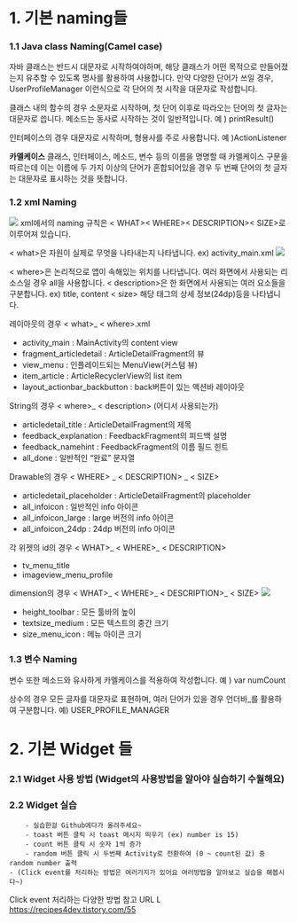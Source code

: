 # 1. 기본 naming들
### 1.1 Java class Naming(Camel case)
 자바 클래스는 반드시 대문자로 시작하여야하며, 해당 클래스가 어떤 목적으로 만들어졌는지
 유추할 수 있도록 명사를 활용하여 사용합니다.
 만약 다양한 단어가 쓰일 경우, UserProfileManager 이런식으로 각 단어의 첫 시작을 대문자로 작성합니다.

 클래스 내의 함수의 경우 소문자로 시작하며, 첫 단어 이후로 따라오는 단어의 첫 글자는 대문자로 씁니다.
 메소드는 동사로 시작하는 것이 일반적입니다. 예 ) printResult()

 인터페이스의 경우 대문자로 시작하며, 형용사를 주로 사용합니다. 예 )ActionListener

 **카멜케이스**
 클래스, 인터페이스, 메소드, 변수 등의 이름을 명명할 때 카멜케이스 구문을 따르는데 이는
 이름에 두 가지 이상의 단어가 혼합되어있을 경우 두 번째 단어의 첫 글자는 대문자로 표시하는 것을 뜻합니다.


### 1.2 xml Naming
![](http://cfile7.uf.tistory.com/image/995A07405C7F4453275FC0)
xml에서의 naming 규칙은 < WHAT>< WHERE>< DESCRIPTION>< SIZE>로 이루어져 있습니다.

< what>은 자원이 실제로 무엇을 나타내는지 나타냅니다. ex) activity_main.xml
![](http://cfile8.uf.tistory.com/image/993C84455C7F462F37D1FF)

< where>은 논리적으로 앱이 속해있는 위치를 나타냅니다.
여러 화면에서 사용되는 리소스일 경우 all을 사용합니다.
< description>은 한 화면에서 사용되는 여러 요소들을 구분합니다. ex) title, content
< size> 해당 태그의 상세 정보(24dp)등을 나타냅니다.

레이아웃의 경우 < what>_ < where>.xml
- activity_main : MainActivity의 content view
- fragment_articledetail : ArticleDetailFragment의 뷰
- view_menu : 인플레이드되는 MenuView(커스텀 뷰)
- item_article : ArticleRecyclerView의 list item
- layout_actionbar_backbutton : back버튼이 있는 액션바 레이아웃


String의 경우 < where>_ < description> (어디서 사용되는가)
- articledetail_title : ArticleDetailFragment의 제목
- feedback_explanation : FeedbackFragment의 피드백 설명
- feedback_namehint : FeedbackFragment의 이름 필드 힌트
- all_done : 일반적인 “완료” 문자열

Drawable의 경우 < WHERE> _ < DESCRIPTION> _ < SIZE>
- articledetail_placeholder : ArticleDetailFragment의 placeholder
- all_infoicon : 일반적인 info 아이콘
- all_infoicon_large : large 버전의 info 아이콘
- all_infoicon_24dp : 24dp 버전의 info 아이콘

각 위젯의 id의 경우 < WHAT>_ < WHERE>_ < DESCRIPTION>
- tv_menu_title
- imageview_menu_profile

dimension의 경우 < WHAT>_ < WHERE>_ < DESCRIPTION>_ < SIZE>
![](http://cfile6.uf.tistory.com/image/99BAE9455C7F48DA09E2EB)

- height_toolbar : 모든 툴바의 높이
- textsize_medium : 모든 텍스트의 중간 크기
- size_menu_icon : 메뉴 아이콘 크기

### 1.3 변수 Naming
변수 또한 메소드와 유사하게 카멜케이스를 적용하여 작성합니다. 예 ) var numCount

상수의 경우 모든 글자를 대문자로 표현하며, 여러 단어가 있을 경우 언더바_를 활용하여 구분합니다.
예) USER_PROFILE_MANAGER


# 2. 기본 Widget 들
### 2.1 Widget 사용 방법 (Widget의 사용방법을 알아야 실습하기 수월해요)
### 2.2 Widget 실습
		- 실습한걸 Github에다가 올려주세요~
 		- toast 버튼 클릭 시 toast 메시지 띄우기 (ex) number is 15)
 		- count 버튼 클릭 시 숫자 1씩 증가
 		- random 버튼 클릭 시 두번째 Activity로 전환하여 (0 ~ count된 값) 중 random number 출력
	- (Click event를 처리하는 방법은 여러가지가 있어요 여러방법을 알아보고 실습을 해봅시다~)
  Click event 처리하는 다양한 방법 참고 URL L https://recipes4dev.tistory.com/55
